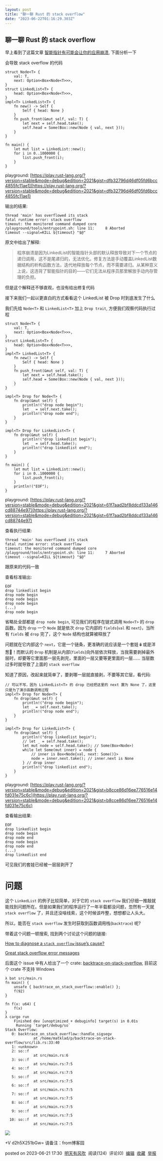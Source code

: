 ```yaml
---
layout: post
title: "聊一聊 Rust 的 stack overflow"
date: "2023-06-22T01:16:29.303Z"
---
```

聊一聊 Rust 的 stack overflow
-------------------------

早上看到了这篇文章 [智能指针有可能会让你的应用崩溃](https://mp.weixin.qq.com/s/HB3RHJBhrhKCp4mToPC2nw), 下面分析一下

会导致 stack overflow 的代码

    struct Node<T> {
        val: T,
        next: Option<Box<Node<T>>>,
    }
    struct LinkedList<T> {
        head: Option<Box<Node<T>>>,
    }
    impl<T> LinkedList<T> {
        fn new() -> Self {
            Self { head: None }
        }
        fn push_front(&mut self, val: T) {
            let next = self.head.take();
            self.head = Some(Box::new(Node { val, next }));
        }
    }
    
    fn main() {
        let mut list = LinkedList::new();
        for i in 0..1000000 {
            list.push_front(i);
        }
    }
    

playground: [https://play.rust-lang.org/?version=stable&mode=debug&edition=2021&gist=dfb32796d46df05fd6bcc4855fc11ae1](https://play.rust-lang.org/?version=stable&mode=debug&edition=2021&gist=dfb32796d46df05fd6bcc4855fc11ae1)

输出的结果:

    thread 'main' has overflowed its stack
    fatal runtime error: stack overflow
    timeout: the monitored command dumped core
    /playground/tools/entrypoint.sh: line 11:     8 Aborted                 timeout --signal=KILL ${timeout} "$@"
    

原文中给出了解释:

> 程序崩溃是因为LinkedList的智能指针头部的默认释放导致对下一个节点的递归调用，这不是尾递归的，无法优化。修复方法是手动覆盖LinkedList数据结构的析构函数方法，迭代地释放每个节点，而不需要递归。从某种意义上说，这违背了智能指针的目的——它们无法从程序员那里解放手动内存管理的负担。

但是这个解释还不够直观，也没有给出修复代码

接下来我们一起以更直白的方式看看这个 LinkedList 被 Drop 时到底发生了什么

我们先给 `Node<T>` 和 `LinkedList<T>` 加上 `Drop trait`, 方便我们观察代码执行过程

    struct Node<T> {
        val: T,
        next: Option<Box<Node<T>>>,
    }
    struct LinkedList<T> {
        head: Option<Box<Node<T>>>,
    }
    impl<T> LinkedList<T> {
        fn new() -> Self {
            Self { head: None }
        }
        fn push_front(&mut self, val: T) {
            let next = self.head.take();
            self.head = Some(Box::new(Node { val, next }));
        }
    }
    
    impl<T> Drop for Node<T> {
        fn drop(&mut self) {
            println!("drop node begin");
            let _ = self.next.take();
            println!("drop node end");
        }
    }
    
    impl<T> Drop for LinkedList<T> {
        fn drop(&mut self) {
            println!("drop linkedlist begin");
            let _ = self.head.take();
            println!("drop linkedlist end");
        }
    }
    
    fn main() {
        let mut list = LinkedList::new();
        for i in 0..1000000 {
            list.push_front(i);
        }
        println!("EOF");
    }
    

playground: [https://play.rust-lang.org/?version=stable&mode=debug&edition=2021&gist=61f7aad2bf8ddcd133a146cd88744e97](https://play.rust-lang.org/?version=stable&mode=debug&edition=2021&gist=61f7aad2bf8ddcd133a146cd88744e97)

查看执行结果:

    thread 'main' has overflowed its stack
    fatal runtime error: stack overflow
    timeout: the monitored command dumped core
    /playground/tools/entrypoint.sh: line 11:     7 Aborted                 timeout --signal=KILL ${timeout} "$@"
    

跟原来的代码一致

查看标准输出:

    EOF
    drop linkedlist begin
    drop node begin
    drop node begin
    drop node begin
    (...)
    drop node begin
    

省略处全部都是 `drop node begin`, 可见我们的程序在链式调用 `Node<T>` 的 `drop` 函数。因为 `drop` 一个 `Node` 就是依次 `drop` 它内部的 `fields`(`val` 和 `next`)，当所有 `fields` 被 `drop` 完了，这个 `Node` 结构也就算被释放了

问题就在它内部这个 `next`，它是一个链条，更准确的说应该是一个套娃🪆或是洋葱🧅！而默认的 `Drop` 机制是从内部(`fields`)向外层依次释放，当我需要剥掉最外层时，却要等它里面那一层先剥完，里面的一层又要等更里面的一层...... 当层数过多时就导致了上面的 `stack overflow`

知道了原因，改起来就简单了，要剥哪一层就直接剥，不要等其它层，看代码:

    // 可以不写，因为 LinkedList<T> 的 drop 已经把这里的 next 置为 None 了，这里只是为了演示函数调用过程
    impl<T> Drop for Node<T> {
        fn drop(&mut self) {
            println!("drop node begin");
            let _ = self.next.take();
            println!("drop node end");
        }
    }
    
    impl<T> Drop for LinkedList<T> {
        fn drop(&mut self) {
            println!("drop linkedlist begin");
            // let _ = self.head.take();
            let mut node = self.head.take(); // Some(Box<Node>)
            while let Some(mut inner) = node {
                // inner is Box<Node{val, next: Some()}>
                node = inner.next.take(); // inner.next is None
            } // drop inner
            println!("drop linkedlist end");
        }
    }
    

playground: [https://play.rust-lang.org/?version=stable&mode=debug&edition=2021&gist=b8cce86d16ee776516e14fd031e75c6c](https://play.rust-lang.org/?version=stable&mode=debug&edition=2021&gist=b8cce86d16ee776516e14fd031e75c6c)

查看输出结果:

    EOF
    drop linkedlist begin
    drop node begin
    drop node end
    drop node begin
    drop node end
    (...)
    drop linkedlist end
    

可见我们的套娃已经被一层层剥开了

问题
==

这个 `LinkedList` 的例子比较简单，对于它的 `stack overflow` 我们仔细一推敲就能找到问题所在。但是如果我们的程序运行了一年半载都没问题，忽然有一天就 `stack overflow` 了，并且还没啥线索，这个时候该咋整，想想都让人头大。

所以，能否在 `stack overflow` 发生时获取到函数调用栈(`backtrace`) 呢?

带着这个问题一顿搜索, 找到两个讨论这个问题的链接:

[How to diagnose a `stack overflow` issue’s cause?](https://users.rust-lang.org/t/how-to-diagnose-a-stack-overflow-issues-cause/17320)

[Great stack overflow error messages](https://github.com/rust-lang/rust/issues/51405)

后面这个 issue 中有人给出了一个 crate: [backtrace-on-stack-overflow](https://crates.io/crates/backtrace-on-stack-overflow), 目前这个 crate 不支持 Windows

    λ bat src/main.rs
    fn main() {
        unsafe { backtrace_on_stack_overflow::enable() };
        f(92)
    }
    
    fn f(x: u64) {
        f(x)
    }
    λ cargo run
        Finished dev [unoptimized + debuginfo] target(s) in 0.01s
         Running `target/debug/so`
    Stack Overflow:
       0: backtrace_on_stack_overflow::handle_sigsegv
                 at /home/matklad/p/backtrace-on-stack-overflow/src/lib.rs:33:40
       1: <unknown>
       2: so::f
                 at src/main.rs:6
       3: so::f
                 at src/main.rs:7:5
       4: so::f
                 at src/main.rs:7:5
       5: so::f
                 at src/main.rs:7:5
       6: so::f
                 at src/main.rs:7:5
       7: so::f
                 at src/main.rs:7:5
       8: so::f
                 at src/main.rs:7:5
       9: so::f
                 at src/main.rs:7:5
      10: so::f
                 at src/main.rs:7:5
    

![](https://img2023.cnblogs.com/blog/342816/202306/342816-20230614182318243-1514579333.png)

+V d2h5X251bGw= 请备注：from博客园

posted on 2023-06-21 17:30  [明天有风吹](https://www.cnblogs.com/hangj/)  阅读(124)  评论(0)  [编辑](https://i.cnblogs.com/EditPosts.aspx?postid=17496798)  [收藏](javascript:void(0))  [举报](javascript:void(0))